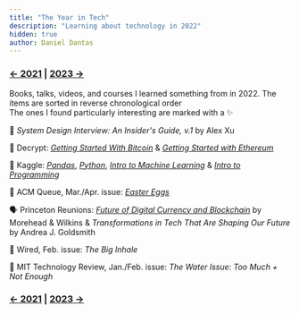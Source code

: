 ```yaml
---
title: "The Year in Tech"
description: "Learning about technology in 2022"
hidden: true
author: Daniel Dantas
---
```


### [← 2021](/2021/12/31/learn-2021) | [2023 →](/2023/12/31/learn-2023)
Books, talks, videos, and courses I learned something from in 2022. The items are sorted in reverse chronological order\
The ones I found particularly interesting are marked with a ✨

📕 *System Design Interview: An Insider's Guide, v.1* by Alex Xu

🔗 Decrypt: _[Getting Started With Bitcoin](https://decrypt.co/courses/102207/getting-started-with-bitcoin)_ & [*Getting Started with Ethereum*](https://decrypt.co/courses/102208/getting-started-with-ethereum)

🔗 Kaggle: [*Pandas*](https://www.kaggle.com/learn/pandas), [*Python*](https://www.kaggle.com/learn/python), [*Intro to Machine Learning*](https://www.kaggle.com/learn/intro-to-machine-learning) & [*Intro to Programming*](https://www.kaggle.com/learn/intro-to-programming)

📔 ACM Queue,  Mar./Apr. issue: *[Easter Eggs](https://dl.acm.org/toc/queue/2022/20/2)*

🗣️ Princeton Reunions: _[Future of Digital Currency and Blockchain](https://www.youtube.com/watch?v=ttH9JCXjbPE)_ by Morehead & Wilkins & _Transformations in Tech That Are Shaping Our Future_ by Andrea J. Goldsmith

📔 Wired, Feb. issue: *The Big Inhale*

📔 MIT Technology Review, Jan./Feb. issue: *The Water Issue: Too Much + Not Enough* 

### [← 2021](/2021/12/31/learn-2021) | [2023 →](/2023/12/31/learn-2023)
